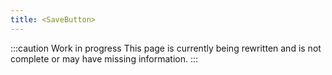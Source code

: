 ```yaml
---
title: <SaveButton>
---
```


:::caution Work in progress
This page is currently being rewritten and is not complete or may have missing information.
:::